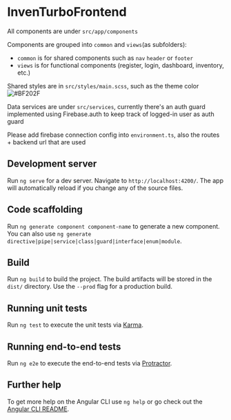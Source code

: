# InvenTurboFrontend

All components are under `src/app/components`  

Components are grouped into `common` and `views`(as subfolders):
- `common` is for shared components such as `nav` `header` or `footer`
- `views` is for functional components (register, login, dashboard, inventory, etc.)


Shared styles are in `src/styles/main.scss`, such as the theme color ![#BF202F](https://placehold.it/15/BF202F/000000?text=+)


Data services are under `src/services`, currently there's an auth guard implemented using Firebase.auth to keep track of logged-in user as auth guard

Please add firebase connection config into `environment.ts`, also the routes + backend url that are used









## Development server

Run `ng serve` for a dev server. Navigate to `http://localhost:4200/`. The app will automatically reload if you change any of the source files.

## Code scaffolding

Run `ng generate component component-name` to generate a new component. You can also use `ng generate directive|pipe|service|class|guard|interface|enum|module`.

## Build

Run `ng build` to build the project. The build artifacts will be stored in the `dist/` directory. Use the `--prod` flag for a production build.

## Running unit tests

Run `ng test` to execute the unit tests via [Karma](https://karma-runner.github.io).

## Running end-to-end tests

Run `ng e2e` to execute the end-to-end tests via [Protractor](http://www.protractortest.org/).

## Further help

To get more help on the Angular CLI use `ng help` or go check out the [Angular CLI README](https://github.com/angular/angular-cli/blob/master/README.md).
